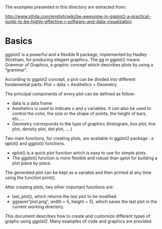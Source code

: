 The examples presented in this directory are extracted from:

http://www.sthda.com/english/wiki/be-awesome-in-ggplot2-a-practical-guide-to-be-highly-effective-r-software-and-data-visualization

# Basics

ggplot2 is a powerful and a flexible R package, implemented by Hadley Wickham, for
producing elegant graphics. The gg in ggplot2 means Grammar of Graphics, a graphic concept
which describes plots by using a “grammar”.

According to ggplot2 concept, a plot can be divided into different fundamental parts:
Plot = data + Aesthetics + Geometry.

The principal components of every plot can be defined as follow:

 * data is a data frame
 * Aesthetics is used to indicate x and y variables. It can also be used to control the
   color, the size or the shape of points, the height of bars, etc…..
 * Geometry corresponds to the type of graphics (histogram, box plot, line plot,
   density plot, dot plot, ….)

Two main functions, for creating plots, are available in ggplot2 package : a qplot() and
ggplot() functions.

  * qplot() is a quick plot function which is easy to use for simple plots.
  * The ggplot() function is more flexible and robust than qplot for building a plot piece by piece.

The generated plot can be kept as a variable and then printed at any time using the function
print().

After creating plots, two other important functions are:

  * last_plot(), which returns the last plot to be modified
  * ggsave(“plot.png”, width = 5, height = 5), which saves the last plot in the current
    working directory.

This document describes how to create and customize different types of graphs using ggplot2.
Many examples of code and graphics are provided.
